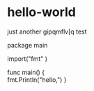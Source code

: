 # hello-world
just another gipqmflv[q test

package main

import("fmt" )

func main() {  
    fmt.Println("hello,")
}
